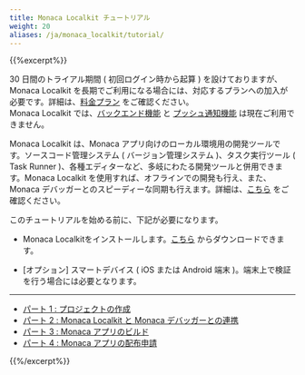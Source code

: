```yaml
---
title: Monaca Localkit チュートリアル
weight: 20
aliases: /ja/monaca_localkit/tutorial/
---
```


{{%excerpt%}}
<!-- using full HTML code for other shortcodes otherwise `excerpt` shortcode will break them -->

<div class="admonition note">
    30 日間のトライアル期間 ( 初回ログイン時から起算 ) を設けておりますが、Monaca Localkit を長期でご利用になる場合には、対応するプランへの加入が必要です。詳細は、<a href="https://ja.monaca.io/pricing.html">料金プラン</a> をご確認ください。
</div>

<div class="admonition note">
    Monaca Localkit では、<a href="/ja/products_guide/backend">バックエンド機能</a> と <a href="/ja/products_guide/push_notification">プッシュ通知機能</a> は現在ご利用できません。
</div>

Monaca Localkit は、Monaca
アプリ向けのローカル環境用の開発ツールです。ソースコード管理システム ( バージョン管理システム )、タスク実行ツール ( Task Runner
)、各種エディターなど、多岐にわたる開発ツールと併用できます。Monaca
Localkit を使用すれば、オフラインでの開発も行え、また、Monaca
デバッガーとのスピーディーな同期も行えます。詳細は、[こちら](/ja/products_guide/monaca_localkit)
をご確認ください。

このチュートリアルを始める前に、下記が必要になります。

- Monaca Localkitをインストールします。[こちら](https://ja.monaca.io/localkit.html) からダウンロードできます。

- [オプション] スマートデバイス ( iOS または Android 端末 )。端末上で検証を行う場合には必要となります。

<hr>

- [パート 1 : プロジェクトの作成](/ja/tutorials/monaca_localkit/starting_project/)
- [パート 2 : Monaca Localkit と Monaca デバッガーとの連携](/ja/tutorials/monaca_localkit/testing_debugging/)
- [パート 3 : Monaca アプリのビルド](/ja/tutorials/monaca_localkit/building_app/)
- [パート 4 : Monaca アプリの配布申請](/ja/tutorials/monaca_localkit/publishing_app/)

{{%/excerpt%}}
